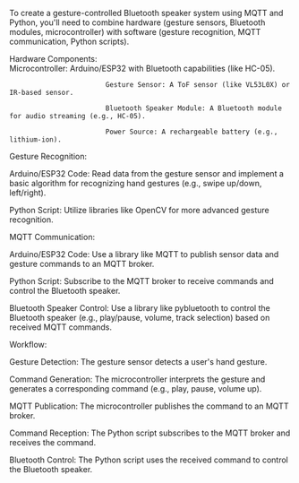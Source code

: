 To create a gesture-controlled Bluetooth speaker system using MQTT and Python, you'll need to combine hardware (gesture sensors, Bluetooth modules, microcontroller) with software (gesture recognition, MQTT communication, Python scripts).  

Hardware Components:  
                            Microcontroller: Arduino/ESP32 with Bluetooth capabilities (like HC-05).

                            Gesture Sensor: A ToF sensor (like VL53L0X) or IR-based sensor.
                            
                            Bluetooth Speaker Module: A Bluetooth module for audio streaming (e.g., HC-05).
                            
                            Power Source: A rechargeable battery (e.g., lithium-ion). 
                            
 Gesture Recognition:
                                 
Arduino/ESP32 Code: Read data from the gesture sensor and implement a basic algorithm for recognizing hand gestures (e.g., swipe up/down, left/right). 

Python Script: Utilize libraries like OpenCV for more advanced gesture recognition. 

MQTT Communication:

Arduino/ESP32 Code: Use a library like MQTT to publish sensor data and gesture commands to an MQTT broker. 

Python Script: Subscribe to the MQTT broker to receive commands and control the Bluetooth speaker.  

Bluetooth Speaker Control: Use a library like pybluetooth to control the Bluetooth speaker (e.g., play/pause, volume, track selection) based on received MQTT commands.

Workflow:

Gesture Detection: The gesture sensor detects a user's hand gesture.

Command Generation: The microcontroller interprets the gesture and generates a corresponding command (e.g., play, pause, volume up). 

MQTT Publication: The microcontroller publishes the command to an MQTT broker. 

Command Reception: The Python script subscribes to the MQTT broker and receives the command.

Bluetooth Control: The Python script uses the received command to control the Bluetooth speaker. 

